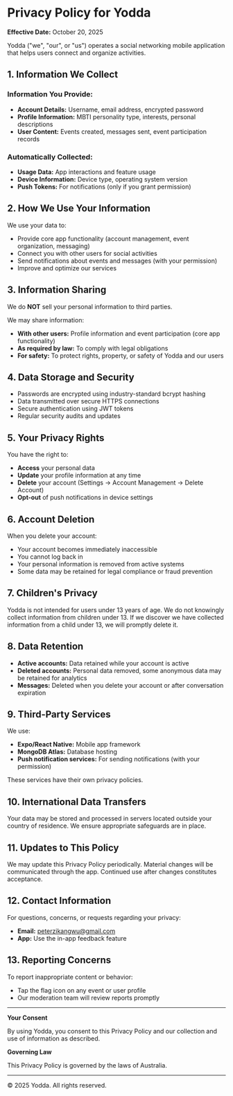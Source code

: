 # Privacy Policy for Yodda

**Effective Date:** October 20, 2025

Yodda ("we", "our", or "us") operates a social networking mobile application that helps users connect and organize activities.

## 1. Information We Collect

### Information You Provide:
- **Account Details:** Username, email address, encrypted password
- **Profile Information:** MBTI personality type, interests, personal descriptions
- **User Content:** Events created, messages sent, event participation records

### Automatically Collected:
- **Usage Data:** App interactions and feature usage
- **Device Information:** Device type, operating system version
- **Push Tokens:** For notifications (only if you grant permission)

## 2. How We Use Your Information

We use your data to:
- Provide core app functionality (account management, event organization, messaging)
- Connect you with other users for social activities
- Send notifications about events and messages (with your permission)
- Improve and optimize our services

## 3. Information Sharing

We do **NOT** sell your personal information to third parties.

We may share information:
- **With other users:** Profile information and event participation (core app functionality)
- **As required by law:** To comply with legal obligations
- **For safety:** To protect rights, property, or safety of Yodda and our users

## 4. Data Storage and Security

- Passwords are encrypted using industry-standard bcrypt hashing
- Data transmitted over secure HTTPS connections
- Secure authentication using JWT tokens
- Regular security audits and updates

## 5. Your Privacy Rights

You have the right to:
- **Access** your personal data
- **Update** your profile information at any time
- **Delete** your account (Settings → Account Management → Delete Account)
- **Opt-out** of push notifications in device settings

## 6. Account Deletion

When you delete your account:
- Your account becomes immediately inaccessible
- You cannot log back in
- Your personal information is removed from active systems
- Some data may be retained for legal compliance or fraud prevention

## 7. Children's Privacy

Yodda is not intended for users under 13 years of age. We do not knowingly collect information from children under 13. If we discover we have collected information from a child under 13, we will promptly delete it.

## 8. Data Retention

- **Active accounts:** Data retained while your account is active
- **Deleted accounts:** Personal data removed, some anonymous data may be retained for analytics
- **Messages:** Deleted when you delete your account or after conversation expiration

## 9. Third-Party Services

We use:
- **Expo/React Native:** Mobile app framework
- **MongoDB Atlas:** Database hosting
- **Push notification services:** For sending notifications (with your permission)

These services have their own privacy policies.

## 10. International Data Transfers

Your data may be stored and processed in servers located outside your country of residence. We ensure appropriate safeguards are in place.

## 11. Updates to This Policy

We may update this Privacy Policy periodically. Material changes will be communicated through the app. Continued use after changes constitutes acceptance.

## 12. Contact Information

For questions, concerns, or requests regarding your privacy:
- **Email:** peterzikangwu@gmail.com
- **App:** Use the in-app feedback feature

## 13. Reporting Concerns

To report inappropriate content or behavior:
- Tap the flag icon on any event or user profile
- Our moderation team will review reports promptly

---

**Your Consent**

By using Yodda, you consent to this Privacy Policy and our collection and use of information as described.

**Governing Law**

This Privacy Policy is governed by the laws of Australia.

---

© 2025 Yodda. All rights reserved.
